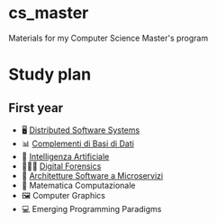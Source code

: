 # cs_master
Materials for my Computer Science Master's program

# Study plan
## First year
- 🖥️ [Distributed Software Systems](https://github.com/DavideDeRosa/cs_master/tree/main/Distributed_Software_Systems)
- 📊 [Complementi di Basi di Dati](https://github.com/DavideDeRosa/cs_master/tree/main/Complementi_basi_di_dati)
- 🧠 [Intelligenza Artificiale](https://github.com/DavideDeRosa/cs_master/tree/main/Intelligenza_artificiale)
- 👮🏻‍♂️ [Digital Forensics](https://github.com/DavideDeRosa/cs_master/tree/main/Digital_forensics)
- 📐 [Architetture Software a Microservizi](https://github.com/DavideDeRosa/cs_master/tree/main/Architetture_software_a_microservizi)
- 📏 Matematica Computazionale
- 🖼️ Computer Graphics
- 💻 Emerging Programming Paradigms
